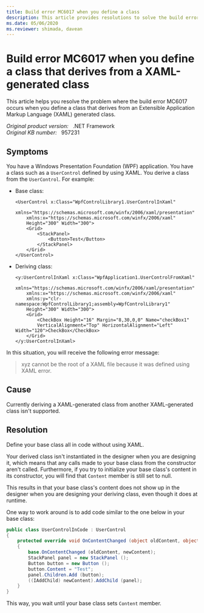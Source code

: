 ```yaml
---
title: Build error MC6017 when you define a class
description: This article provides resolutions to solve the build error MC6017 when you try to define a class that derives from a XAML-generated class.
ms.date: 05/06/2020
ms.reviewer: shimada, davean
---
```

# Build error MC6017 when you define a class that derives from a XAML-generated class

This article helps you resolve the problem where the build error MC6017 occurs when you define a class that derives from an Extensible Application Markup Language (XAML) generated class.

_Original product version:_ &nbsp; .NET Framework  
_Original KB number:_ &nbsp; 957231

## Symptoms

You have a Windows Presentation Foundation (WPF) application. You have a class such as a `UserControl` defined by using XAML. You derive a class from the `UserControl`. For example:

- Base class:

    ```xaml
    <UserControl x:Class="WpfControlLibrary1.UserControlInXaml"
        xmlns="https://schemas.microsoft.com/winfx/2006/xaml/presentation"
        xmlns:x="https://schemas.microsoft.com/winfx/2006/xaml"
        Height="300" Width="300">
        <Grid>
            <StackPanel>
                <Button>Test</Button>
            </StackPanel>
        </Grid>
    </UserControl>
    ```

- Deriving class:

    ```xaml
    <y:UserControlInXaml x:Class="WpfApplication1.UserControlFromXaml"
        xmlns="https://schemas.microsoft.com/winfx/2006/xaml/presentation"
        xmlns:x="https://schemas.microsoft.com/winfx/2006/xaml"
        xmlns:y="clr-namespace:WpfControlLibrary1;assembly=WpfControlLibrary1"
        Height="300" Width="300">
        <Grid>
            <CheckBox Height="16" Margin="8,30,0,0" Name="checkBox1"
            VerticalAlignment="Top" HorizontalAlignment="Left" Width="120">CheckBox</CheckBox>
        </Grid>
    </y:UserControlInXaml>
    ```

In this situation, you will receive the following error message:

> xyz cannot be the root of a XAML file because it was defined using XAML error.

## Cause

Currently deriving a XAML-generated class from another XAML-generated class isn't supported.

## Resolution

Define your base class all in code without using XAML.

Your derived class isn't instantiated in the designer when you are designing it, which means that any calls made to your base class from the constructor aren't called. Furthermore, if you try to initialize your base class's content in its constructor, you will find that `Content` member is still set to null.

This results in that your base class's content does not show up in the designer when you are designing your deriving class, even though it does at runtime.

One way to work around is to add code similar to the one below in your base class:

```csharp
public class UserControlInCode : UserControl
{
    protected override void OnContentChanged (object oldContent, object newContent)
    {
        base.OnContentChanged (oldContent, newContent);
        StackPanel panel = new StackPanel ();
        Button button = new Button ();
        button.Content = "Test";
        panel.Children.Add (button);
        ((IAddChild) newContent).AddChild (panel);
    }
}
```

This way, you wait until your base class sets `Content` member.
